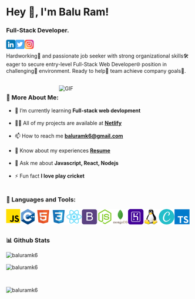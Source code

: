# Hey 👋, I'm Balu Ram!
### Full-Stack Developer.
<a href='https://www.linkedin.com/in/baluramk6/' target='_blank'><img align='left' alt="linkedin" src="./assets/icons/linkedin.png" height='25px' width='25px'/></a>
<a href='https://twitter.com/baluramk6' target='_blank'><img align='left' alt="twitter" src="./assets/icons/twitter.png" height='25px' width='25px'/></a>
<a href='https://www.instagram.com/baluramk6/' target='_blank'><img align='left' alt="instagram" src="./assets/icons/instagram.png" height='25px' width='25px'/></a>
<br/>
<br/>
Hardworking🚀 and passionate job seeker with strong organizational skills🛠️ eager to secure entry-level Full-Stack Web Developer🌐 position in challenging🧩 environment. Ready to help🤝 team achieve company goals🎯.

<br/>

<img align="right" alt="GIF" src="https://raw.githubusercontent.com/rahul-jha98/rahul-jha98/main/techstack.gif" width="360px"/>
  
### 🧐 More About Me:
- 🌱 I’m currently learning **Full-stack web devlopment** <br><br>
- 👨‍💻 All of my projects are available at [**Netlify**](https://app.netlify.com/teams/baluramk6/sites) <br><br>
- 📫 How to reach me **baluramk6@gmail.com** <br><br>
- 📄 Know about my experiences [**Resume**](https://drive.google.com/file/d/1lMUuicyIEOaD9xfTjfNXVY5jnj4K7Afs/view?usp=share_link) <br><br>
- 💬 Ask me about **Javascript, React, Nodejs** <br><br>
- ⚡ Fun fact **I love play cricket** <br><br>


### 🔨 Languages and Tools:
<a href="" target="_blank"> <img align="left" src="./assets/icons/js.png" alt="javascript" height="38px" width="38px"/> </a>
<a href="" target="_blank"> <img align="left" src="./assets/icons/c++.png" alt="c++" height="42px" width="42px"/> </a>
<a href="" target="_blank"> <img align="left" src="./assets/icons/html5.png" alt="html" height="42px" width="42px"/> </a>
<a href="" target="_blank"> <img align="left" src="./assets/icons/css3.png" alt="css" height="42px" width="42px"/> </a>
<a href="" target="_blank"> <img align="left" src="./assets/icons/react.png" alt="react" height="42px" width="42px"/> </a>
<a href="" target="_blank"> <img align="left" src="./assets/icons/bootstrap.png" alt="bootstrap" height="42px" width="42px"/> </a>
<a href="" target="_blank"> <img align="left" src="./assets/icons/nodejs.png" alt="node" height="42px" width="42px"/> </a>
<a href="" target="_blank"> <img align="left" src="./assets/icons/mongodb.png" alt="mongodb" height="42px" width="42px"/> </a>
<a href="" target="_blank"> <img align="left" src="./assets/icons/heroku.png" alt="heroku" height="42px" width="42px"/> </a>
<a href="" target="_blank"> <img align="left" src="./assets/icons/linux.png" alt="linux" height="42px" width="42px"/> </a>
<a href="" target="_blank"> <img align="left" src="./assets/icons/canva.png" alt="canva" height="42px" width="42px"/> </a>
<a href="" target="_blank"> <img align="left" src="./assets/icons/typescript-icon.png" alt="TypeScript" height="42px" width="42px"/> </a>
<br>
<br>
<br>
### 📊 Github Stats

<p><img align="left" src="https://github-readme-stats.vercel.app/api?username=baluramk6&show_icons=true&locale=en" alt="baluramk6" /></p>
<br>
<p><img align="center" src="https://github-readme-streak-stats.herokuapp.com/?user=baluramk6&" alt="baluramk6" /></p>
<br>
<p><img align="left" src="https://github-readme-stats.vercel.app/api/top-langs?username=baluramk6&show_icons=true&locale=en&layout=compact" alt="baluramk6" /></p>




<br>
<!-- ### 🛠️ My Projects
<a href="https://github.com/rahul-jha98/Artistify.ai" target="_blank"> <img alt="artistify" src="./projects/artistify.svg" height="68" align="left"> </a>
<a href="https://github.com/rahul-jha98/sheets-database" target="_blank"> <img alt="sheetsdatabase" src="./projects/sheetsdatabase.svg"  height="68" align="left"> </a>
<a href="https://github.com/rahul-jha98/README_icons" target="_blank"> <img alt="readmeicons" src="./projects/readmeicons.svg" height="68" align="left"> </a>
<a href="https://github.com/rahul-jha98/PasswordKeeper" target="_blank"> <img alt="passwordkeeper" src="./projects/passwordkeeper.svg" height="68" align="left"> </a> -->
